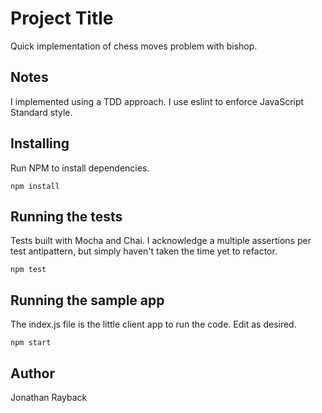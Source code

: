 # Project Title

Quick implementation of chess moves problem with bishop.

## Notes

I implemented using a TDD approach. I use eslint to enforce JavaScript Standard style.

## Installing

Run NPM to install dependencies.

```
npm install
```

## Running the tests

Tests built with Mocha and Chai. I acknowledge a multiple assertions per test antipattern, but simply haven't taken the time yet to refactor.

```
npm test
```

## Running the sample app

The index.js file is the little client app to run the code. Edit as desired.

```
npm start
``` 

## Author

Jonathan Rayback
